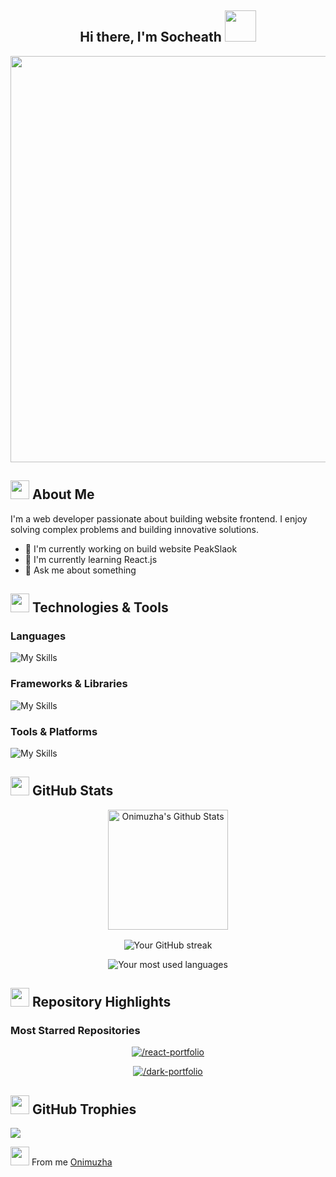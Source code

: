 <h2 align="center">
  Hi there, I'm Socheath
  <img src="https://i.pinimg.com/originals/e2/e1/bd/e2e1bd2e5c02d4d598a1abcf978789bd.gif" width="50"/>
</h3> 
<p align="center">
  <img width="650px" src="https://readme-typing-svg.herokuapp.com?font=Goodly&color=58a6ff&size=22&center=true&lines=Hi,+there;Welcome+to+my+GitHub+profile;Happy+to+see+you+here;Feel+free+to+look+around;Reach+me+out+if+you+need+me;Have+a+great+day">
</p>

## <img src="https://media.tenor.com/GAWSz4Svv5MAAAAj/peach-and-goma-peach-goma.gif" width="30"/> About Me
I'm a web developer passionate about building website frontend. I enjoy solving complex problems and building innovative solutions.

- 🔭 I'm currently working on build website PeakSlaok
- 🌱 I'm currently learning React.js
- 💬 Ask me about something

## <img src="https://media.tenor.com/hgjdh1M4_G8AAAAj/peach-goma.gif" width="30"/> Technologies & Tools

### Languages
![My Skills](https://skillicons.dev/icons?i=html,css,js,php,ts,py)

### Frameworks & Libraries
![My Skills](https://skillicons.dev/icons?i=react,vue,bootstrap,tailwind,wordpress,laravel)

### Tools & Platforms
![My Skills](https://skillicons.dev/icons?i=github,figma,vscode,photoshop)

## <img src="https://www.carriercompliancedep.com/?_=%2F5fRy7PGcQz0AAAAj%2Fpeach-cat-goma.gif%2302abbcA1Wouuhy6iTSFio5iOmqB56%2BY%3D" width="30"> GitHub Stats

<p align="center" style="display: flex; flex-direction: column; align-items: center; gap: 1rem;">
<img alt="Onimuzha's Github Stats" src="https://denvercoder1-github-readme-stats.vercel.app/api/?username=onimuxha&show_icons=true&count_private=true&theme=dark&hide_border=true&bg_color=151515&title_color=f2f2f2&icon_color=79fe96" style="height: 192px;">
  <img src="https://github-readme-streak-stats.herokuapp.com/?user=onimuxha&theme=dark&hide_border=true&bg_color=151515&title_color=f2f2f2&icon_color=79fe96theme=dark&hide_border=true&bg_color=151515&title_color=f2f2f2&icon_color=79fe96" alt="Your GitHub streak" />
</p>
<p align="center">
  <img src="https://github-readme-stats.vercel.app/api/top-langs/?username=onimuxha&layout=compact&theme=radical" alt="Your most used languages" />
</p>

## <img src="https://media.tenor.com/5tYXnZk7vSsAAAAj/peach-goma.gif" width="30"> Repository Highlights

### Most Starred Repositories

<p align="center">
  <a href="https://github.com/onimuxha/react-portfolio">
    <img src="https://github-readme-stats.vercel.app/api/pin/?username=onimuxha&repo=react-portfolio&theme=radical&show_owner=true" alt="/react-portfolio" />
  </a>
</p>
<p align="center">
  <a href="https://github.com/onimuxha/dark-portfolio">
    <img src="https://github-readme-stats.vercel.app/api/pin/?username=onimuxha&repo=dark-portfolio&theme=radical&show_owner=true" alt="/dark-portfolio" />
  </a>
</p>

## <img src ="https://kawaiihoshi.com/wp-content/uploads/2023/07/1-peach-goma-animations.gif" width="30"> GitHub Trophies
![](https://github-trophies.vercel.app/?username=onimuxha)

<img src ="https://kawaiihoshi.com/wp-content/uploads/2023/07/24-peach-goma-animations.gif " width="30"> From me [Onimuzha](https://github.com/onimuxha)
